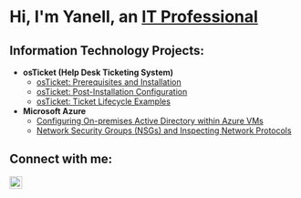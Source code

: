 <h1>Hi, I'm Yanell, an <a href="www.linkedin.com/in/yanell-ramirez">IT Professional</a></h1>

<h2> Information Technology Projects:</h2>

- <b>osTicket (Help Desk Ticketing System)</b>
  - [osTicket: Prerequisites and Installation](https://github.com/YanellRamirez/osticket-prereqs)
  - [osTicket: Post-Installation Configuration](https://github.com/YanellRamirez/post-install-config)
  - [osTicket: Ticket Lifecycle Examples](https://github.com/YanellRamirez/ticket-lifecycle)
- <b>Microsoft Azure</b>
  - [Configuring On-premises Active Directory within Azure VMs](https://github.com/YanellRamirez/configure-ad)
  - [Network Security Groups (NSGs) and Inspecting Network Protocols](https://github.com/YanellRamirez/azure-network-protocols)

<h2>Connect with me:</h2>

[<img align="left" alt="Josh | LinkedIn" width="22px" src="https://cdn.jsdelivr.net/npm/simple-icons@v3/icons/linkedin.svg" />][linkedin]

[linkedin]: https://www.linkedin.com/in/yanell-ramirez
